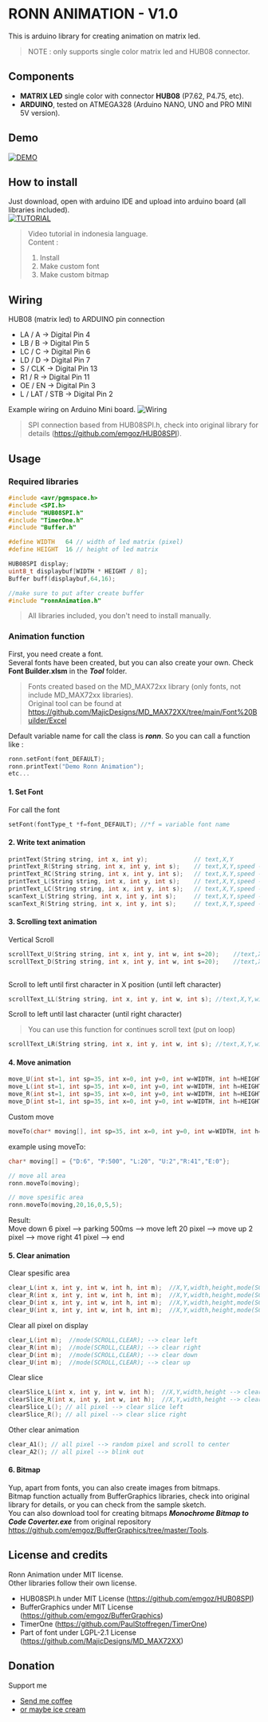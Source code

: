 # RONN ANIMATION - V1.0
This is arduino library for creating animation on matrix led.  
> NOTE : only supports single color matrix led and HUB08 connector.

## Components
- **MATRIX LED** single color with connector **HUB08** (P7.62, P4.75, etc). 
- **ARDUINO**, tested on ATMEGA328 (Arduino NANO, UNO and PRO MINI 5V version).

## Demo
[![DEMO](http://img.youtube.com/vi/jYppBStfILE/0.jpg)](https://youtu.be/jYppBStfILE)

## How to install
Just download, open with arduino IDE and upload into arduino board (all libraries included).  
[![TUTORIAL](http://img.youtube.com/vi/RXkWcjTcCjA/0.jpg)](https://youtu.be/RXkWcjTcCjA)
>Video tutorial in indonesia language.  
>Content :  
>1. Install
>2. Make custom font
>3. Make custom bitmap

## Wiring
HUB08 (matrix led) to ARDUINO pin connection
 - LA / A    -> Digital Pin 4
 - LB / B    -> Digital Pin 5
 - LC / C    -> Digital Pin 6
 - LD / D    -> Digital Pin 7
 - S / CLK   -> Digital Pin 13
 - R1 / R    -> Digital Pin 11
 - OE / EN   -> Digital Pin 3
 - L / LAT / STB -> Digital Pin 2

Example wiring on Arduino Mini board.
![Wiring](Tool/wiring.png)

> SPI connection based from HUB08SPI.h, check into original library for details (https://github.com/emgoz/HUB08SPI).

## Usage
### Required libraries
~~~C
#include <avr/pgmspace.h>
#include <SPI.h>
#include "HUB08SPI.h"
#include "TimerOne.h"
#include "Buffer.h"

#define WIDTH   64 // width of led matrix (pixel)
#define HEIGHT  16 // height of led matrix

HUB08SPI display;
uint8_t displaybuf[WIDTH * HEIGHT / 8];
Buffer buff(displaybuf,64,16);

//make sure to put after create buffer
#include "ronnAnimation.h" 
~~~
> All libraries included, you don't need to install manually.



### Animation function
First, you need create a font.  
Several fonts have been created, but you can also create your own. Check **Font Builder.xlsm** in the ***Tool*** folder.
> Fonts created based on the MD_MAX72xx library (only fonts, not include MD_MAX72xx libraries).  
> Original tool can be found at https://github.com/MajicDesigns/MD_MAX72XX/tree/main/Font%20Builder/Excel

Default variable name for call the class is ***ronn***. So you can call a function like :
```C
ronn.setFont(font_DEFAULT);
ronn.printText("Demo Ronn Animation");
etc...
```
#### 1. Set Font
For call the font
```C
setFont(fontType_t *f=font_DEFAULT); //*f = variable font name
```
#### 2. Write text animation
```C
printText(String string, int x, int y);   			// text,X,Y
printText_R(String string, int x, int y, int s);  	// text,X,Y,speed --> print right with delay animation
printText_RC(String string, int x, int y, int s);  	// text,X,Y,speed --> print right with delay and cursor animation
printText_L(String string, int x, int y, int s);  	// text,X,Y,speed --> print left with delay animation
printText_LC(String string, int x, int y, int s);  	// text,X,Y,speed --> print left with delay and cursor animation 
scanText_L(String string, int x, int y, int s);  	// text,X,Y,speed --> scan left animation
scanText_R(String string, int x, int y, int s);  	// text,X,Y,speed --> scan right animation
```

#### 3. Scrolling text animation
Vertical Scroll
```C
scrollText_U(String string, int x, int y, int w, int s=20);    //text,X,Y,width,speed --> scroll text up
scrollText_D(String string, int x, int y, int w, int s=20);    //text,X,Y,width,speed --> scroll text down
	
```
Scroll to left until first character in X position (until left character)
```C
scrollText_LL(String string, int x, int y, int w, int s); //text,X,Y,width,speed (height auto from font height)
```
Scroll to left until last character (until right character)
> You can use this function for continues scroll text (put on loop)
```C
scrollText_LR(String string, int x, int y, int w, int s); //text,X,Y,width,speed (height auto from font height)
```

#### 4. Move animation
```C
move_U(int st=1, int sp=35, int x=0, int y=0, int w=WIDTH, int h=HEIGHT); //step,speed,X,Y,width,height --> move up
move_L(int st=1, int sp=35, int x=0, int y=0, int w=WIDTH, int h=HEIGHT); //step,speed,X,Y,width,height --> move left
move_R(int st=1, int sp=35, int x=0, int y=0, int w=WIDTH, int h=HEIGHT); //step,speed,X,Y,width,height --> move right
move_D(int st=1, int sp=35, int x=0, int y=0, int w=WIDTH, int h=HEIGHT); //step,speed,X,Y,width,height --> move down
```
Custom move
```C
moveTo(char* moving[], int sp=35, int x=0, int y=0, int w=WIDTH, int h=HEIGHT); //array direction & step,speed,X,Y,width,height
```
example using moveTo:
```C
char* moving[] = {"D:6", "P:500", "L:20", "U:2","R:41","E:0"};

// move all area
ronn.moveTo(moving);

// move spesific area
ronn.moveTo(moving,20,16,0,5,5);

```
Result:  
Move down 6 pixel --> parking 500ms --> move left 20 pixel --> move up 2 pixel --> move right 41 pixel --> end


#### 5. Clear animation
Clear spesific area
```C
clear_L(int x, int y, int w, int h, int m);  //X,Y,width,height,mode(SCROLL,CLEAR) --> clear left
clear_R(int x, int y, int w, int h, int m);  //X,Y,width,height,mode(SCROLL,CLEAR) --> clear right
clear_D(int x, int y, int w, int h, int m);  //X,Y,width,height,mode(SCROLL,CLEAR) --> clear down
clear_U(int x, int y, int w, int h, int m);  //X,Y,width,height,mode(SCROLL,CLEAR) --> clear up 
```

Clear all pixel on display
```C
clear_L(int m);  //mode(SCROLL,CLEAR); --> clear left
clear_R(int m);  //mode(SCROLL,CLEAR); --> clear right
clear_D(int m);  //mode(SCROLL,CLEAR); --> clear down
clear_U(int m);  //mode(SCROLL,CLEAR); --> clear up
```

Clear slice
```C
clearSlice_L(int x, int y, int w, int h);  //X,Y,width,height --> clear slice left
clearSlice_R(int x, int y, int w, int h);  //X,Y,width,height --> clear slice right
clearSlice_L(); // all pixel --> clear slice left
clearSlice_R(); // all pixel --> clear slice right
```

Other clear animation
```C
clear_A1(); // all pixel --> random pixel and scroll to center
clear_A2(); // all pixel --> blink out
```

#### 6. Bitmap
Yup, apart from fonts, you can also create images from bitmaps.  
Bitmap function actually from BufferGraphics libraries, check into original library for details, or you can check from the sample sketch.  
You can also download tool for creating bitmaps ***Monochrome Bitmap to Code Coverter.exe*** from original repository https://github.com/emgoz/BufferGraphics/tree/master/Tools.

## License and credits
Ronn Animation under MIT license.  
Other libraries follow their own license.
- HUB08SPI.h under MIT License (https://github.com/emgoz/HUB08SPI)
- BufferGraphics under MIT License (https://github.com/emgoz/BufferGraphics)
- TimerOne (https://github.com/PaulStoffregen/TimerOne)
- Part of font under LGPL-2.1 License (https://github.com/MajicDesigns/MD_MAX72XX)

## Donation  
Support me  
- [Send me coffee](https://sociabuzz.com/fahroniganteng/tribe)
- [or maybe ice cream](https://trakteer.id/fahroniganteng/tip) 
	
